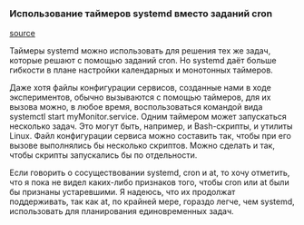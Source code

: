 ### Использование таймеров systemd вместо заданий cron

[source](https://habr.com/ru/company/ruvds/blog/512868)

Таймеры systemd можно использовать для решения тех же задач, которые решают с помощью заданий cron.
Но systemd даёт больше гибкости в плане настройки календарных и монотонных таймеров.

Даже хотя файлы конфигурации сервисов, созданные нами в ходе экспериментов, обычно вызываются с помощью таймеров,
для их вызова можно, в любое время, воспользоваться командой вида systemctl start myMonitor.service.
Одним таймером может запускаться несколько задач. Это могут быть, например, и Bash-скрипты, и утилиты Linux.
Файл конфигурации сервиса можно составить так, чтобы при его вызове выполнялись бы несколько скриптов.
Можно сделать и так, чтобы скрипты запускались бы по отдельности.

Если говорить о сосуществовании systemd, cron и at, то хочу отметить, что я пока не видел каких-либо признаков того,
чтобы cron или at были бы признаны устаревшими. Я надеюсь, что их продолжат поддерживать, так как at, по крайней мере,
гораздо легче, чем systemd, использовать для планирования единовременных задач.
